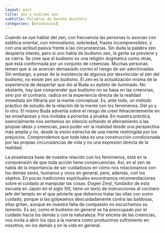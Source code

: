 ```yaml
---
layout: post
title: Zen y budismo zen
subtitle: Palabras de Densho Quintero
categories: [enseñanzas]
---
```

Cuando se oye hablar del zen, con frecuencia las personas lo asocian con estética oriental, con minimalismo, sobriedad, frases incomprensibles, y con una actitud pasiva frente a las circunstancias. Sin duda la palabra zen despierta interés, pero si uno habla de budismo zen, la gente se previene y se cierra. Se cree que el budismo es una religión dogmática como otras, que está conformada por un conjunto de creencias. Muchas personas temen que si se acercan demasiado corren el riesgo de ser adoctrinadas. Sin embargo, a pesar de la insistencia de algunos por desvincular el zen del budismo, no existe zen sin budismo. El zen es la actualización misma de la experiencia de despertar que dio al Buda su epíteto de iluminado. No obstante, hay que comprender que budismo no se basa en las creencias, sino por el contrario, radica en la experiencia directa de la realidad inmediata sin filtrarla por la mente conceptual. Es, ante todo, un método práctico de estudio de la relación de la mente con los fenómenos. Del yo y lo otro. El mismo Buda advertía sobre el riesgo de creer fehacientemente en las enseñanzas y nos invitaba a ponerlas a prueba. En nuestra práctica, esencialmente nos sentamos en silencio soltando el aferramiento a las propias ideas y creencias, para poder ver la realidad desde una perspectiva más amplia y no, desde la visión estrecha de una mente restringida por los prejuicios. Comprendemos que toda idea es una construcción condicionada por las propias circunstancias de vida y no una expresión directa de la realidad.

La enseñanza base de nuestra relación con los fenómenos, está en la comprensión de que toda acción tiene consecuencias. Así, en el zen se habla de la importancia de ser cuidadosos en cómo nos relacionamos con los demás seres, humanos y vivos en general, pero, además, con los objetos. En pocas tradiciones espirituales encontramos recomendaciones sobre el cuidado al manipular las cosas. Dogen Zenji, fundador de esta escuela en Japón en el siglo XIII, tiene un texto de instrucciones al cocinero jefe del templo en el que advierte que debemos tratar las ollas con sumo cuidado, porque si las golpeamos descuidadamente contra las baldosas, ellas gritan, aunque en nuestra falta de compasión no escuchamos su lamento. Es así, como el budismo en general se ha preocupado por el cuidado hacia los demás y con la naturaleza. Por encima de las creencias, nos invita a abrir los ojos a la manera como producimos sufrimiento en nosotros, en los demás y en la vida en general.
